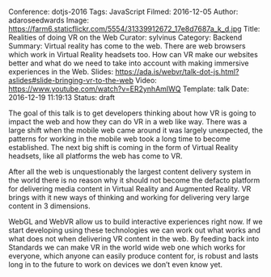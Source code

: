 Conference: dotjs-2016
Tags: JavaScript
Filmed: 2016-12-05
Author: adaroseedwards
Image: https://farm6.staticflickr.com/5554/31339912672_17e8d7687a_k_d.jpg
Title: Realities of doing VR on the Web
Curator: sylvinus
Category: Backend
Summary: Virtual reality has come to the web. There are web browsers which work in Virtual Reality headsets too. How can VR make our websites better and what do we need to take into account with making immersive experiences in the Web.
Slides: https://ada.is/webvr/talk-dot-js.html?aslides#slide-bringing-vr-to-the-web
Video: https://www.youtube.com/watch?v=ER2ynhAmIWQ
Template: talk
Date: 2016-12-19 11:19:13
Status: draft

The goal of this talk is to get developers thinking about how VR is going to impact the web and how they can do VR in a web like way. 
There was a large shift when the mobile web came around it was largely unexpected, the patterns for working in the mobile web took a long time to become established. The next big shift is coming in the form of Virtual Reality headsets, like all platforms the web has come to VR.

After all the web is unquestionably the largest content delivery system in the world there is no reason why it should not become the defacto platform for delivering media content in Virtual Reality and Augmented Reality.
VR brings with it new ways of thinking and working for delivering very large content in 3 dimensions.

WebGL and WebVR allow us to build interactive experiences right now. If we start developing using these technologies we can work out what works and what does not when delivering VR content in the web.
By feeding back into Standards we can make VR in the world wide web one which works for everyone, which anyone can easily produce content for, is robust and lasts long in to the future to work on devices we don’t even know yet.
